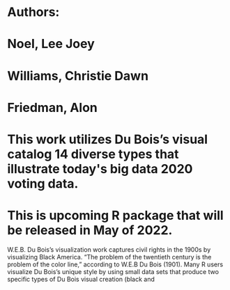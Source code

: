 # Authors: 
#   Noel, Lee Joey
#   Williams, Christie Dawn
#   Friedman, Alon
         
         
# This work utilizes Du Bois’s visual catalog 14 diverse types that illustrate today's big data 2020 voting data.
# This is upcoming R package that will be released in May of 2022. 

W.E.B. Du Bois’s visualization work captures civil rights in the 1900s by visualizing Black America. “The problem of the twentieth century is the problem of the color line,” according to W.E.B Du Bois (1901). Many R users visualize Du Bois’s unique style by using small data sets that produce two specific types of Du Bois visual creation (black and 
